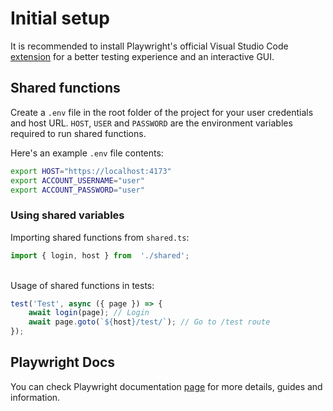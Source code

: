 # Initial setup
It is recommended to install Playwright's official Visual Studio Code [extension](https://marketplace.visualstudio.com/items?itemName=ms-playwright.playwright) for a better testing experience and an interactive GUI.
## Shared functions
Create a `.env` file in the root folder of the project for your user credentials and host URL. `HOST`, `USER` and `PASSWORD` are the environment variables required to run shared functions.

Here's an example `.env` file contents:
```bash
export HOST="https://localhost:4173"
export ACCOUNT_USERNAME="user"
export ACCOUNT_PASSWORD="user"
```
### Using shared variables
Importing shared functions from `shared.ts`:
```typescript
import { login, host } from  './shared';
```
\
Usage of shared functions in tests:
```typescript
test('Test', async ({ page }) => {
    await login(page); // Login
    await page.goto(`${host}/test/`); // Go to /test route
});
```
## Playwright Docs
You can check Playwright documentation [page](https://playwright.dev/docs/intro) for more details, guides and information.

